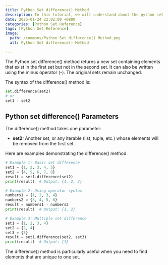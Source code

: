 ```yaml
---
title: Python Set difference() Method 
description: In this tutorial, we will understand about the python set difference() method and its uses.
date: 2025-01-24 22:02:00 +0800
categories: [Python Set Reference]
tags: [Python Set Reference]
image:
  path: /commons/Python Set difference() Method.png
  alt: Python Set difference() Method 

---
```


<script type="text/javascript">
	atOptions = {
		'key' : '98858c4e91885e00ea9926beee01c03e',
		'format' : 'iframe',
		'height' : 90,
		'width' : 728,
		'params' : {}
	};
</script>
<script type="text/javascript" src="https://www.highperformanceformat.com/98858c4e91885e00ea9926beee01c03e/invoke.js"></script>
The Python set difference() method returns a new set containing elements that exist in the first set but not in the second set. It can also be written using the minus operator (-). The original sets remain unchanged.

The syntax of the difference() method is:

```python
set.difference(set2)
# or
set1 - set2
```

## Python set difference() Parameters

The difference() method takes one parameter:

<script type="text/javascript">
	atOptions = {
		'key' : '98858c4e91885e00ea9926beee01c03e',
		'format' : 'iframe',
		'height' : 90,
		'width' : 728,
		'params' : {}
	};
</script>
<script type="text/javascript" src="https://www.highperformanceformat.com/98858c4e91885e00ea9926beee01c03e/invoke.js"></script>
* **set2:** Another set, or any iterable (list, tuple, etc.) whose elements will be removed from the first set.

Here are examples demonstrating the difference() method:

```python
# Example 1: Basic set difference
set1 = {1, 2, 3, 4, 5}
set2 = {4, 5, 6, 7, 8}
result = set1.difference(set2)
print(result)  # Output: {1, 2, 3}

# Example 2: Using operator syntax
numbers1 = {1, 2, 3, 4}
numbers2 = {3, 4, 5, 6}
result = numbers1 - numbers2
print(result)  # Output: {1, 2}

# Example 3: Multiple set difference
set1 = {1, 2, 3, 4}
set2 = {2, 4}
set3 = {3}
result = set1.difference(set2, set3)
print(result)  # Output: {1}
```

<script type="text/javascript">
	atOptions = {
		'key' : '98858c4e91885e00ea9926beee01c03e',
		'format' : 'iframe',
		'height' : 90,
		'width' : 728,
		'params' : {}
	};
</script>
<script type="text/javascript" src="https://www.highperformanceformat.com/98858c4e91885e00ea9926beee01c03e/invoke.js"></script>
The difference() method is particularly useful when you need to find elements that are unique to one set.